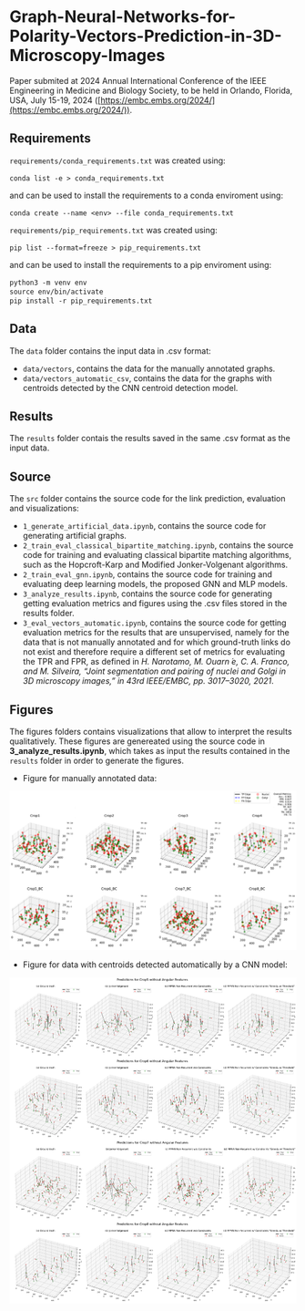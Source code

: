 # Graph-Neural-Networks-for-Polarity-Vectors-Prediction-in-3D-Microscopy-Images
Paper submited at 2024 Annual International Conference of the IEEE Engineering in Medicine and Biology Society, to be held in Orlando, Florida, USA, July 15-19, 2024 ([https://embc.embs.org/2024/](https://embc.embs.org/2024/)).

## Requirements

`requirements/conda_requirements.txt` was created using:
```shell
conda list -e > conda_requirements.txt
```
 and can be used to install the requirements to a conda enviroment using:
 ```shell
 conda create --name <env> --file conda_requirements.txt
 ```
`requirements/pip_requirements.txt` was created using:

 ```shell
 pip list --format=freeze > pip_requirements.txt
 ```
 and can be used to install the requirements to a pip enviroment using:
```shell
python3 -m venv env
source env/bin/activate
pip install -r pip_requirements.txt
```
## Data

The `data` folder contains the input data in .csv format:
- `data/vectors`, contains the data for the manually annotated graphs.
- `data/vectors_automatic_csv`, contains the data for the graphs with centroids detected by the CNN centroid detection model.

## Results

The `results` folder contais the results saved in the same .csv format as the input data.

## Source

The `src` folder contains the source code for the link prediction, evaluation and visualizations:
- `1_generate_artificial_data.ipynb`, contains the source code for generating artificial graphs.
- `2_train_eval_classical_bipartite_matching.ipynb`, contains the source code for training and evaluating classical bipartite matching algorithms, such as the Hopcroft-Karp and Modified Jonker-Volgenant algorithms.
- `2_train_eval_gnn.ipynb`, contains the source code for training and evaluating deep learning models, the proposed GNN and MLP models.
- `3_analyze_results.ipynb`, contains the source code for generating getting evaluation metrics and figures using the .csv files stored in the results folder.
- `3_eval_vectors_automatic.ipynb`, contains the source code for getting evaluation metrics for the results that are unsupervised, namely for the data that is not manually annotated and for which ground-truth links do not exist and therefore require a different set of metrics for evaluating the TPR and FPR, as defined in *H. Narotamo, M. Ouarn ́e, C. A. Franco, and M. Silveira, “Joint segmentation and pairing of nuclei and Golgi in 3D microscopy images,” in 43rd IEEE/EMBC, pp. 3017–3020, 2021*.

## Figures

The figures folders contains visualizations that allow to interpret the results qualitatively. These figures are genereated using the source code in **3_analyze_results.ipynb**, which takes as input the results contained in the `results` folder in order to generate the figures. 

- Figure for manually annotated data:

![Polarity Vectors Prediction Manually Annotated](https://github.com/esyker/Graph-Neural-Networks-for-Polarity-Vectors-Prediction-in-3D-Microscopy-Images/blob/main/figures/real_annotated_normalized/mpnn_recurrent_constraints_with_threshold_with_angular_feats.png)

- Figure for data with centroids detected automatically by a CNN model:

![Polarity Vectors Prediction CNN detection](https://github.com/esyker/Graph-Neural-Networks-for-Polarity-Vectors-Prediction-in-3D-Microscopy-Images/blob/main/figures/real_automatic_normalized/merged-crops-5-6-7-8.jpg)
